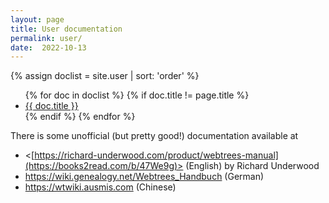 ```yaml
---
layout: page
title: User documentation
permalink: user/
date:  2022-10-13
---
```


{% assign doclist = site.user | sort: 'order' %}
<ul>
    {% for doc in doclist %}
        {% if doc.title != page.title %}
            <li><a href="{{ doc.url }}">{{ doc.title }}</a></li>
        {% endif %}
    {% endfor %}
</ul>

There is some unofficial (but pretty good!) documentation available at
* <[https://richard-underwood.com/product/webtrees-manual](https://books2read.com/b/47We9g)> (English) by Richard Underwood
* <https://wiki.genealogy.net/Webtrees_Handbuch> (German)
* <https://wtwiki.ausmis.com> (Chinese)
